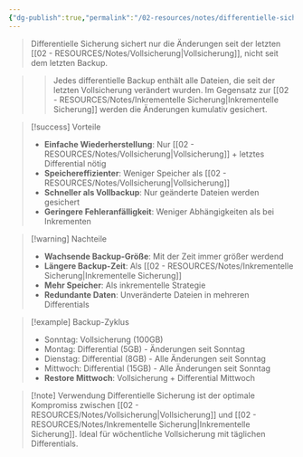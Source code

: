 ```yaml
---
{"dg-publish":true,"permalink":"/02-resources/notes/differentielle-sicherung/","tags":["informatik/backup/typ","sicherheit/it-sicherheit","änderungen/vollsicherung"],"noteIcon":"","updated":"2025-09-27T02:15:09.000+02:00"}
---
```



>Differentielle Sicherung sichert nur die Änderungen seit der letzten [[02 - RESOURCES/Notes/Vollsicherung\|Vollsicherung]], nicht seit dem letzten Backup.

>>Jedes differentielle Backup enthält alle Dateien, die seit der letzten Vollsicherung verändert wurden. Im Gegensatz zur [[02 - RESOURCES/Notes/Inkrementelle Sicherung\|Inkrementelle Sicherung]] werden die Änderungen kumulativ gesichert.

>[!success] Vorteile
>- **Einfache Wiederherstellung**: Nur [[02 - RESOURCES/Notes/Vollsicherung\|Vollsicherung]] + letztes Differential nötig
>- **Speichereffizienter**: Weniger Speicher als [[02 - RESOURCES/Notes/Vollsicherung\|Vollsicherung]]
>- **Schneller als Vollbackup**: Nur geänderte Dateien werden gesichert
>- **Geringere Fehleranfälligkeit**: Weniger Abhängigkeiten als bei Inkrementen

>[!warning] Nachteile
>- **Wachsende Backup-Größe**: Mit der Zeit immer größer werdend
>- **Längere Backup-Zeit**: Als [[02 - RESOURCES/Notes/Inkrementelle Sicherung\|Inkrementelle Sicherung]]
>- **Mehr Speicher**: Als inkrementelle Strategie
>- **Redundante Daten**: Unveränderte Dateien in mehreren Differentials

>[!example] Backup-Zyklus
>- Sonntag: Vollsicherung (100GB)
>- Montag: Differential (5GB) - Änderungen seit Sonntag
>- Dienstag: Differential (8GB) - Alle Änderungen seit Sonntag
>- Mittwoch: Differential (15GB) - Alle Änderungen seit Sonntag
>- **Restore Mittwoch**: Vollsicherung + Differential Mittwoch

>[!note] Verwendung
>Differentielle Sicherung ist der optimale Kompromiss zwischen [[02 - RESOURCES/Notes/Vollsicherung\|Vollsicherung]] und [[02 - RESOURCES/Notes/Inkrementelle Sicherung\|Inkrementelle Sicherung]]. Ideal für wöchentliche Vollsicherung mit täglichen Differentials.